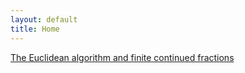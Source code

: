 ```yaml
---
layout: default
title: Home
---
```


[The Euclidean algorithm and finite continued fractions
](/pandoc/euclideanalgorithm/euclideanalgorithm1.html "Made using Pandoc")